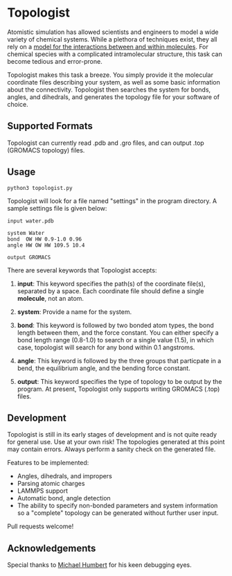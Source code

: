Topologist
==========

Atomistic simulation has allowed scientists and engineers to model a wide variety of chemical systems. While a plethora of techniques exist, they all rely on a <a href="http://en.wikipedia.org/wiki/Force_field_(chemistry)" target="_blank">model for the interactions between and within molecules</a>.  For chemical species with a complicated intramolecular structure, this task can become tedious and error-prone.

Topologist makes this task a breeze. You simply provide it the molecular coordinate files describing your system, as well as some basic information about the connectivity. Topologist then searches the system for bonds, angles, and dihedrals, and generates the topology file for your software of choice.

Supported Formats
----------------

Topologist can currently read .pdb and .gro files, and can output .top (GROMACS topology) files. 

Usage
------

	python3 topologist.py

Topologist will look for a file named "settings" in the program directory. A sample settings file is given below:

	input water.pdb

	system Water
	bond  OW HW 0.9-1.0 0.96
	angle HW OW HW 109.5 10.4

	output GROMACS

There are several keywords that Topologist accepts:

1. **input**: This keyword specifies the path(s) of the coordinate file(s), separated by a space. Each coordinate file should define a single **molecule**, not an atom. 

2. **system**: Provide a name for the system.

3. **bond**: This keyword is followed by two bonded atom types, the bond length between them, and the force constant. You can either specify a bond length range (0.8-1.0) to search or a single value (1.5), in which case, topologist will search for any bond within 0.1 angstroms. 

4. **angle**: This keyword is followed by the three groups that particpate in a bend, the equilibrium angle, and the bending force constant.

5. **output**: This keyword specifies the type of topology to be output by the program. At present, Topologist only supports writing GROMACS (.top) files.

Development
-----------

Topologist is still in its early stages of development and is not quite ready for general use. Use at your own risk! The topologies generated at this point may contain errors. Always perform a sanity check on the generated file. 

Features to be implemented:
* Angles, dihedrals, and impropers
* Parsing atomic charges
* LAMMPS support
* Automatic bond, angle detection
* The ability to specify non-bonded parameters and system information so a "complete" topology can be generated without further user input.

Pull requests welcome!

Acknowledgements
----------------

Special thanks to <a href="https://github.com/mike5603" target="_blank">Michael Humbert</a> for his keen debugging eyes.
